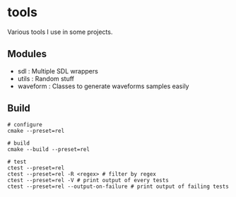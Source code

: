 # tools

Various tools I use in some projects.

## Modules

- sdl : Multiple SDL wrappers
- utils : Random stuff
- waveform : Classes to generate waveforms samples easily

## Build

    # configure
    cmake --preset=rel

    # build
    cmake --build --preset=rel

    # test
    ctest --preset=rel
    ctest --preset=rel -R <regex> # filter by regex
    ctest --preset=rel -V # print output of every tests
    ctest --preset=rel --output-on-failure # print output of failing tests
